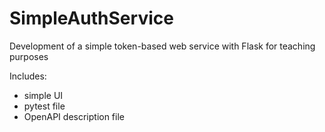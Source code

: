 # SimpleAuthService
<p>Development of a simple token-based web service with Flask for teaching purposes</p>

Includes:
<ul>
<li>simple UI</li>
<li>pytest file</li>
<li>OpenAPI description file</li>
</ul>
